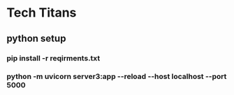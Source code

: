 # Tech Titans


## python setup
### pip install -r reqirments.txt
### python -m uvicorn server3:app --reload --host localhost --port 5000

